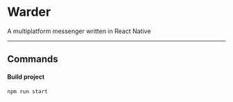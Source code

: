 # Warder
A multiplatform messenger written in React Native
___

## Commands

#### Build project

```
npm run start
```